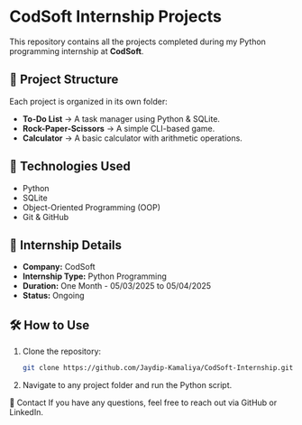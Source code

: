 # CodSoft Internship Projects

This repository contains all the projects completed during my Python programming internship at **CodSoft**.

## 📂 Project Structure
Each project is organized in its own folder:

- **To-Do List** → A task manager using Python & SQLite.
- **Rock-Paper-Scissors** → A simple CLI-based game.
- **Calculator** → A basic calculator with arithmetic operations.

## 🚀 Technologies Used
- Python
- SQLite
- Object-Oriented Programming (OOP)
- Git & GitHub

## 📜 Internship Details
- **Company:** CodSoft
- **Internship Type:** Python Programming
- **Duration:** One Month - 05/03/2025 to 05/04/2025
- **Status:** Ongoing

## 🛠️ How to Use
1. Clone the repository:
   ```bash
   git clone https://github.com/Jaydip-Kamaliya/CodSoft-Internship.git

2. Navigate to any project folder and run the Python script.

📩 Contact
If you have any questions, feel free to reach out via GitHub or LinkedIn.